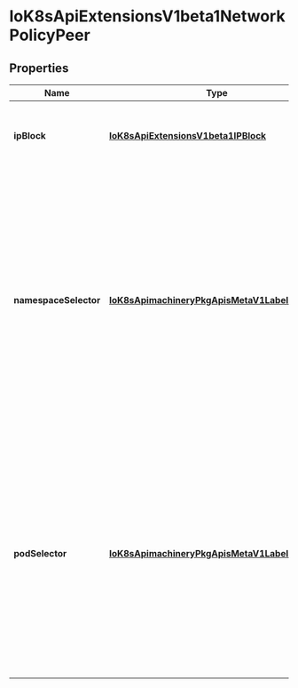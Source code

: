 
# IoK8sApiExtensionsV1beta1NetworkPolicyPeer

## Properties
Name | Type | Description | Notes
------------ | ------------- | ------------- | -------------
**ipBlock** | [**IoK8sApiExtensionsV1beta1IPBlock**](IoK8sApiExtensionsV1beta1IPBlock.md) | IPBlock defines policy on a particular IPBlock. If this field is set then neither of the other fields can be. |  [optional]
**namespaceSelector** | [**IoK8sApimachineryPkgApisMetaV1LabelSelector**](IoK8sApimachineryPkgApisMetaV1LabelSelector.md) | Selects Namespaces using cluster-scoped labels. This field follows standard label selector semantics; if present but empty, it selects all namespaces.  If PodSelector is also set, then the NetworkPolicyPeer as a whole selects the Pods matching PodSelector in the Namespaces selected by NamespaceSelector. Otherwise it selects all Pods in the Namespaces selected by NamespaceSelector. |  [optional]
**podSelector** | [**IoK8sApimachineryPkgApisMetaV1LabelSelector**](IoK8sApimachineryPkgApisMetaV1LabelSelector.md) | This is a label selector which selects Pods. This field follows standard label selector semantics; if present but empty, it selects all pods.  If NamespaceSelector is also set, then the NetworkPolicyPeer as a whole selects the Pods matching PodSelector in the Namespaces selected by NamespaceSelector. Otherwise it selects the Pods matching PodSelector in the policy&#39;s own Namespace. |  [optional]



